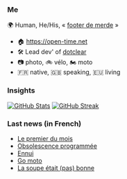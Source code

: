 ### Me

🌍 Human, He/His, « [footer de merde](https://open-time.net/post/2013/07/17/La-veritable-histoire-du-Footer-de-merde-) » 
* 🏠 https://open-time.net 
* 🛠️ Lead dev' of [dotclear](https://git.dotclear.org/dev/dotclear)
* 📷 photo, 🚲 vélo, 🏍️ moto 
* 🇫🇷 native, 🇬🇧 speaking, 🇪🇺 living

### Insights

[![GitHub Stats](https://github-readme-stats-sigma-five.vercel.app/api?username=franck-paul)](https://github.com/franck-paul)
[![GitHub Streak](https://github-readme-streak-stats.herokuapp.com?user=franck-paul)](https://git.io/streak-stats)

### Last news (in French)

<!-- BLOG-POST-LIST:START -->
- [Le premier du mois](https://open-time.net/post/2023/07/16/Le-premier-du-mois)
- [Obsolescence programmée](https://open-time.net/post/2023/07/15/Obsolescence-programmee)
- [Ennui](https://open-time.net/post/2023/07/14/Ennui)
- [Go moto](https://open-time.net/post/2023/07/13/Go-moto)
- [La soupe était &lpar;pas&rpar; bonne](https://open-time.net/post/2023/07/12/La-soupe-%C3%A9tait-%28pas%29-bonne)
<!-- BLOG-POST-LIST:END -->

